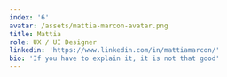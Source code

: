 ```yaml
---
index: '6'
avatar: /assets/mattia-marcon-avatar.png
title: Mattia
role: UX / UI Designer
linkedin: 'https://www.linkedin.com/in/mattiamarcon/'
bio: 'If you have to explain it, it is not that good'
---
```

